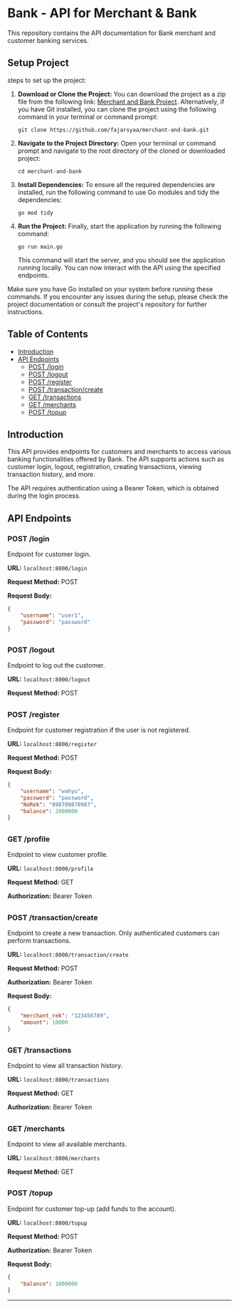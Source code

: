 
#  Bank - API for Merchant & Bank

This repository contains the API documentation for  Bank merchant and customer banking services.

## Setup Project
steps to set up the project:

1. **Download or Clone the Project:**
   You can download the project as a zip file from the following link: [Merchant and Bank Project](https://github.com/fajarsyaa/merchant-and-bank/archive/refs/heads/main.zip). Alternatively, if you have Git installed, you can clone the project using the following command in your terminal or command prompt:
   ```
   git clone https://github.com/fajarsyaa/merchant-and-bank.git
   ```

2. **Navigate to the Project Directory:**
   Open your terminal or command prompt and navigate to the root directory of the cloned or downloaded project:
   ```
   cd merchant-and-bank
   ```

3. **Install Dependencies:**
   To ensure all the required dependencies are installed, run the following command to use Go modules and tidy the dependencies:
   ```
   go mod tidy
   ```

4. **Run the Project:**
   Finally, start the application by running the following command:
   ```
   go run main.go
   ```

   This command will start the server, and you should see the application running locally. You can now interact with the API using the specified endpoints.

Make sure you have Go installed on your system before running these commands. If you encounter any issues during the setup, please check the project documentation or consult the project's repository for further instructions.

## Table of Contents

- [Introduction](#introduction)
- [API Endpoints](#api-endpoints)
  - [POST /login](#post-login)
  - [POST /logout](#post-logout)
  - [POST /register](#post-register)
  - [POST /transaction/create](#post-transaction-create)
  - [GET /transactions](#get-transactions)
  - [GET /merchants](#get-merchants)
  - [POST /topup](#post-topup)

## Introduction

This API provides endpoints for customers and merchants to access various banking functionalities offered by Bank. The API supports actions such as customer login, logout, registration, creating transactions, viewing transaction history, and more.

The API requires authentication using a Bearer Token, which is obtained during the login process.

## API Endpoints

### POST /login

Endpoint for customer login.

**URL:** `localhost:8000/login`

**Request Method:** POST

**Request Body:**
```json
{
    "username": "user1",
    "password": "password"
}
```

## 
### POST /logout

Endpoint to log out the customer.

**URL:** `localhost:8000/logout`

**Request Method:** POST

## 
### POST /register

Endpoint for customer registration if the user is not registered.

**URL:** `localhost:8000/register`

**Request Method:** POST

**Request Body:**
```json
{
    "username": "wahyu",
    "password": "password",
    "NoRek": "098709870987",
    "balance": 2000000
}
```

## 
### GET /profile

Endpoint to view customer profile.

**URL:** `localhost:8000/profile`

**Request Method:** GET

**Authorization:** Bearer Token

## 
### POST /transaction/create

Endpoint to create a new transaction. Only authenticated customers can perform transactions.

**URL:** `localhost:8000/transaction/create`

**Request Method:** POST

**Authorization:** Bearer Token

**Request Body:**
```json
{
    "merchant_rek": "123456789",
    "amount": 10000
}
```

## 
### GET /transactions

Endpoint to view all transaction history.

**URL:** `localhost:8000/transactions`

**Request Method:** GET

**Authorization:** Bearer Token

## 
### GET /merchants

Endpoint to view all available merchants.

**URL:** `localhost:8000/merchants`

**Request Method:** GET

## 
### POST /topup

Endpoint for customer top-up (add funds to the account).

**URL:** `localhost:8000/topup`

**Request Method:** POST

**Authorization:** Bearer Token

**Request Body:**
```json
{
    "balance": 1000000
}
```

---

